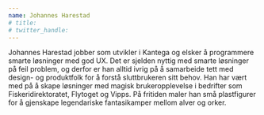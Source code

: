 ```yaml
---
name: Johannes Harestad
# title: 
# twitter_handle: 
---
```

Johannes Harestad jobber som utvikler i Kantega og elsker å programmere smarte løsninger med god UX. Det er sjelden nyttig med smarte løsninger på feil problem, og derfor er han alltid ivrig på å samarbeide tett med design- og produktfolk for å forstå sluttbrukeren sitt behov. Han har vært med på å skape løsninger med magisk brukeropplevelse i bedrifter som Fiskeridirektoratet, Flytoget og Vipps. På fritiden maler han små plastfigurer for å gjenskape legendariske fantasikamper mellom alver og orker.
